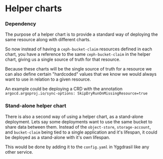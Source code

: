 # Helper charts
### Dependency
The purpose of a helper chart is to provide a standard way of deploying the same resource along with different charts.

<!-- Lets say f.eks. that you have an application the uses a `ceph-bucket-claim` you then add the `ceph-bucket-claim` to a yaml file in the templates folder for your helm chart, and that is fine.
But then you have a second chart that also needs a `ceph-bucket-claim` so you do the same thing, add the resource to the template folder.

But now you have two charts that uses the same resource and this could be done in two different ways.

This is where using a helper chart would be helpful, instead of making resources in the template folder for both these charts, you instead add a dependency to both charts.
Something like:
```yaml
dependencies:
- name: helper-ceph-crd
  version: "0.1.0"
  repository: "https://distributed-technologies.github.io/helm-charts/"
  condition: helper-ceph-crd.enabled
```

This will then work like the umbrella charts where you write the name of the dependency chart as the first map and add values to that map.
f.eks.
```yaml
helper-ceph-crd:
  enabled: true
```

Will enable the chart with the default values (Not adviced).

Of couse you would have to add the right values to the helper chart, but refer to the helpers `values.yaml` for that -->

So now instead of having a `ceph-bucket-claim` resources defined in each chart, you have a reference to the same `ceph-bucket-claim` in the helper chart, giving us a single source of truth for that resource.

Because these charts will be the single source of truth for a resource we can also define certain "hardcoded" values that we know we would always want to use in relation to a given resource.

An example could be deploying a CRD with the annotation `argocd.argoproj.io/sync-options: SkipDryRunOnMissingResource=true`


### Stand-alone helper chart
There is also a second way of using a helper chart, as a stand-alone deployment.
Lets say some deployments want to use the same bucket to share data between them. Instead of the `object-store`, `storage-account`, and `bucket-claim` being tied to a single application and it's lifespan, it could be deployed as a stand-alone with it's own lifespan.

This would be done by adding it to the `config.yaml` in Yggdrasil like any other service.
